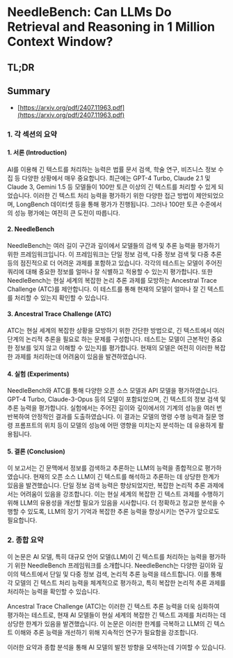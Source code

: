 # NeedleBench: Can LLMs Do Retrieval and Reasoning in 1 Million Context Window?
## TL;DR
## Summary
- [https://arxiv.org/pdf/2407.11963.pdf](https://arxiv.org/pdf/2407.11963.pdf)

### 1. 각 섹션의 요약

#### 1. 서론 (Introduction)
AI를 이용해 긴 텍스트를 처리하는 능력은 법률 문서 검색, 학술 연구, 비즈니스 정보 수집 등 다양한 상황에서 매우 중요합니다. 최근에는 GPT-4 Turbo, Claude 2.1 및 Claude 3, Gemini 1.5 등 모델들이 100만 토큰 이상의 긴 텍스트를 처리할 수 있게 되었습니다. 이러한 긴 텍스트 처리 능력을 평가하기 위한 다양한 접근 방법이 제안되었으며, LongBench 데이터셋 등을 통해 평가가 진행됩니다. 그러나 100만 토큰 수준에서의 성능 평가에는 여전히 큰 도전이 따릅니다.

#### 2. NeedleBench
NeedleBench는 여러 길이 구간과 깊이에서 모델들의 검색 및 추론 능력을 평가하기 위한 프레임워크입니다. 이 프레임워크는 단일 정보 검색, 다중 정보 검색 및 다중 추론 등의 점진적으로 더 어려운 과제를 포함하고 있습니다. 각각의 테스트는 모델이 주어진 쿼리에 대해 중요한 정보를 얼마나 잘 식별하고 적용할 수 있는지 평가합니다. 또한 NeedleBench는 현실 세계의 복잡한 논리 추론 과제를 모방하는 Ancestral Trace Challenge (ATC)를 제안합니다. 이 테스트를 통해 현재의 모델이 얼마나 잘 긴 텍스트를 처리할 수 있는지 확인할 수 있습니다.

#### 3. Ancestral Trace Challenge (ATC)
ATC는 현실 세계의 복잡한 상황을 모방하기 위한 간단한 방법으로, 긴 텍스트에서 여러 단계의 논리적 추론을 필요로 하는 문제를 구성합니다. 테스트는 모델이 근본적인 중요한 정보를 잊지 않고 이해할 수 있는지를 평가합니다. 현재의 모델은 여전히 이러한 복잡한 과제를 처리하는데 어려움이 있음을 발견하였습니다.

#### 4. 실험 (Experiments)
NeedleBench와 ATC를 통해 다양한 오픈 소스 모델과 API 모델을 평가하였습니다. GPT-4 Turbo, Claude-3-Opus 등의 모델이 포함되었으며, 긴 텍스트의 정보 검색 및 추론 능력을 평가합니다. 실험에서는 주어진 길이와 깊이에서의 기계의 성능을 여러 번 반복하여 안정적인 결과를 도출하였습니다. 이 결과는 모델의 명령 수행 능력과 질문 명령 프롬프트의 위치 등이 모델의 성능에 어떤 영향을 미치는지 분석하는 데 유용하게 활용됩니다.

#### 5. 결론 (Conclusion)
이 보고서는 긴 문맥에서 정보를 검색하고 추론하는 LLM의 능력을 종합적으로 평가하였습니다. 현재의 오픈 소스 LLM이 긴 텍스트를 해석하고 추론하는 데 상당한 한계가 있음을 발견했습니다. 단일 정보 검색 능력은 향상되었지만, 복잡한 논리적 추론 과제에서는 어려움이 있음을 강조합니다. 이는 현실 세계의 복잡한 긴 텍스트 과제를 수행하기 위해 LLM의 유용성을 개선할 필요가 있음을 시사합니다. 더 정확하고 정교한 분석을 수행할 수 있도록, LLM의 장기 기억과 복잡한 추론 능력을 향상시키는 연구가 앞으로도 필요합니다.

### 2. 종합 요약

이 논문은 AI 모델, 특히 대규모 언어 모델(LLM)이 긴 텍스트를 처리하는 능력을 평가하기 위한 NeedleBench 프레임워크를 소개합니다. NeedleBench는 다양한 길이와 깊이의 텍스트에서 단일 및 다중 정보 검색, 논리적 추론 능력을 테스트합니다. 이를 통해 각 모델의 긴 텍스트 처리 능력을 체계적으로 평가하고, 특히 복잡한 논리적 추론 과제를 처리하는 능력을 확인할 수 있습니다.

Ancestral Trace Challenge (ATC)는 이러한 긴 텍스트 추론 능력을 더욱 심화하여 평가하는 테스트로, 현재 AI 모델들이 현실 세계의 복잡한 긴 텍스트 과제를 처리하는 데 상당한 한계가 있음을 발견했습니다. 이 논문은 이러한 한계를 극복하고 LLM의 긴 텍스트 이해와 추론 능력을 개선하기 위해 지속적인 연구가 필요함을 강조합니다.

이러한 요약과 종합 분석을 통해 AI 모델의 발전 방향을 모색하는데 기여할 수 있습니다.